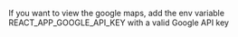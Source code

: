 If you want to view the google maps, add the env variable REACT_APP_GOOGLE_API_KEY with a valid Google API key
